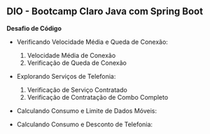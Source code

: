## DIO - Bootcamp Claro Java com Spring Boot 

**Desafio de Código**

- Verificando Velocidade Média e Queda de Conexão:
  1. Velocidade Média de Conexão
  2. Verificação de Queda de Conexão

- Explorando Serviços de Telefonia:
  1. Verificação de Serviço Contratado
  2. Verificação de Contratação de Combo Completo

- Calculando Consumo e Limite de Dados Móveis:
- Calculando Consumo e Desconto de Telefonia:
